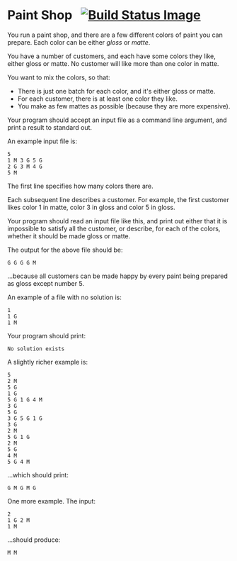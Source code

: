 # Paint Shop &nbsp; [![Build Status Image](https://api.travis-ci.org/Plippe/paint-shop.svg?branch=master)](https://travis-ci.org/Plippe/paint-shop)

You run a paint shop, and there are a few different colors of paint you can
prepare. Each color can be either *gloss* or *matte*.

You have a number of customers, and each have some colors they like, either
gloss or matte. No customer will like more than one color in matte.

You want to mix the colors, so that:
- There is just one batch for each color, and it's either gloss or matte.
- For each customer, there is at least one color they like.
- You make as few mattes as possible (because they are more expensive).

Your program should accept an input file as a command line argument, and print
a result to standard out.

An example input file is:
```
5
1 M 3 G 5 G
2 G 3 M 4 G
5 M
```

The first line specifies how many colors there are.

Each subsequent line describes a customer. For example, the first customer likes
color 1 in matte, color 3 in gloss and color 5 in gloss.

Your program should read an input file like this, and print out either that it
is impossible to satisfy all the customer, or describe, for each of the colors,
whether it should be made gloss or matte.

The output for the above file should be:
```
G G G G M
```

...because all customers can be made happy by every paint being prepared as
gloss except number 5.

An example of a file with no solution is:
```
1
1 G
1 M
```

Your program should print:
```
No solution exists
```

A slightly richer example is:
```
5
2 M
5 G
1 G
5 G 1 G 4 M
3 G
5 G
3 G 5 G 1 G
3 G
2 M
5 G 1 G
2 M
5 G
4 M
5 G 4 M
```

...which should print:
```
G M G M G
```

One more example. The input:
```
2
1 G 2 M
1 M
```

...should produce:
```
M M
```
